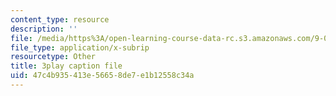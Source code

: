```yaml
---
content_type: resource
description: ''
file: /media/https%3A/open-learning-course-data-rc.s3.amazonaws.com/9-00sc-introduction-to-psychology-fall-2011/47c4b935413e56658de7e1b12558c34a_SXzdOK_J-xE.vtt
file_type: application/x-subrip
resourcetype: Other
title: 3play caption file
uid: 47c4b935-413e-5665-8de7-e1b12558c34a
---
```

